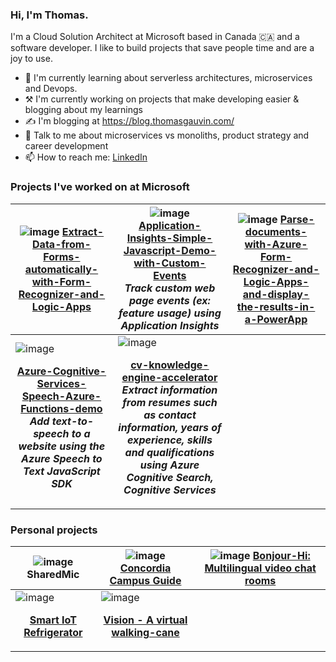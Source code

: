 ### Hi, I'm Thomas. 
I'm a Cloud Solution Architect at Microsoft based in Canada 🇨🇦 and a software developer. I like to build projects that save people time and are a joy to use. 

- 🌱 I'm currently learning about serverless architectures, microservices and Devops.
- ⚒️ I'm currently working on projects that make developing easier & blogging about my learnings
- ✍️ I'm blogging at https://blog.thomasgauvin.com/
- 💬 Talk to me about microservices vs monoliths, product strategy and career development
- 📫 How to reach me: [LinkedIn](https://www.linkedin.com/in/thomas-gauvin/)

### Projects I've worked on at Microsoft

| ![image](https://user-images.githubusercontent.com/35609369/156690728-ba53a918-cde7-4830-aafd-b6a1a03ed9e8.png) [**Extract-Data-from-Forms-automatically-with-Form-Recognizer-and-Logic-Apps**](https://github.com/thomasgauvin/Extract-Data-from-Forms-automatically-with-Form-Recognizer-and-Logic-Apps) | ![image](https://user-images.githubusercontent.com/35609369/155168134-1e400b70-4729-4a82-aa95-2bcd0011e987.png) [**Application-Insights-Simple-Javascript-Demo-with-Custom-Events**](https://github.com/thomasgauvin/Application-Insights-Simple-Javascript-Demo-with-Custom-Events) <br /> *Track custom web page events (ex: feature usage) using Application Insights* | ![image](https://user-images.githubusercontent.com/35609369/155168220-4da969ed-dd9a-47cf-9c68-4560a1164f30.png) [**Parse-documents-with-Azure-Form-Recognizer-and-Logic-Apps-and-display-the-results-in-a-PowerApp**](https://github.com/thomasgauvin/Parse-documents-with-Azure-Form-Recognizer-and-Logic-Apps-and-display-the-results-in-a-PowerApp) | 
| --- | --- | --- |
| ![image](https://user-images.githubusercontent.com/35609369/155168297-0a04efba-0475-4607-8626-1b380dae0537.png) <p align="center">[**Azure-Cognitive-Services-Speech-Azure-Functions-demo**](https://github.com/thomasgauvin/Azure-Cognitive-Services-Speech-Azure-Functions-demo) <br /> ***Add text-to-speech to a website using the Azure Speech to Text JavaScript SDK***</p> | ![image](https://user-images.githubusercontent.com/35609369/155168448-cec67b0e-f94a-4484-bf3f-2da45a63d22e.png) <p align="center">[**cv-knowledge-engine-accelerator**](https://github.com/thomasgauvin/cv-knowledge-engine-accelerator) <br /> ***Extract information from resumes such as contact information, years of experience, skills and qualifications using Azure Cognitive Search, Cognitive Services***</p> | |

### Personal projects

| ![image](https://user-images.githubusercontent.com/35609369/155170340-ab34e7a9-a781-49b1-ab79-5de685cfe583.png) SharedMic | ![image](https://user-images.githubusercontent.com/35609369/155171272-b6369002-3270-433f-a9fa-f9d9e80c1f26.png) [Concordia Campus Guide](https://github.com/Concordia-Campus-Guide/Concordia-Campus-Guide) | ![image](https://user-images.githubusercontent.com/35609369/155170894-1fad6a97-5da1-42c6-9ac2-a5e982e39f96.png) [Bonjour-Hi: Multilingual video chat rooms](https://github.com/ZacharyBys/bonjour-hi) |
| --- | --- | --- |
| ![image](https://user-images.githubusercontent.com/35609369/155171022-f6579339-94c3-4fdf-95e7-430cc7594509.png) <p align="center">[**Smart IoT Refrigerator**](https://github.com/Jacobian8/ConUHacks-2019)</p> | ![image](https://user-images.githubusercontent.com/35609369/155171309-7b310857-910d-4406-8abd-4cde24aa7eac.png) <p align="center">[**Vision - A virtual walking-cane**](https://github.com/muskanaul/Vision)</p> | |

<!--
**thomasgauvin/thomasgauvin** is a ✨ _special_ ✨ repository because its `README.md` (this file) appears on your GitHub profile.

Here are some ideas to get you started:

- 🔭 I’m currently working on ...
- 🌱 I’m currently learning ...
- 👯 I’m looking to collaborate on ...
- 🤔 I’m looking for help with ...
- 💬 Ask me about ...
- 📫 How to reach me: ...
- 😄 Pronouns: ...
- ⚡ Fun fact: ...
-->
